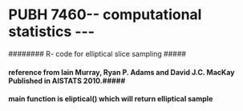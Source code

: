 # PUBH 7460-- computational statistics ---
######## R- code for elliptical slice sampling #####
#### reference from Iain Murray, Ryan P. Adams and David J.C. MacKay Published in AISTATS 2010.#####
#### main function is eliptical() which will return elliptical sample ####
